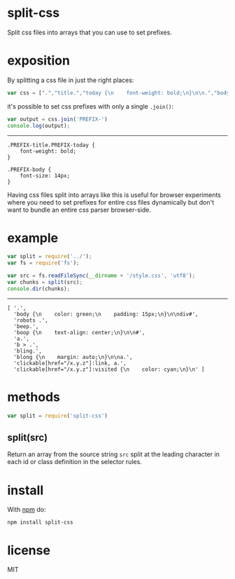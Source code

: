 # split-css

Split css files into arrays that you can use to set prefixes.

# exposition

By splitting a css file in just the right places:

``` js
var css = [".","title.","today {\n    font-weight: bold;\n}\n\n.","body {\n    font-size: 14px;\n}"]
```

it's possible to set css prefixes with only a single `.join()`:

``` js
var output = css.join('PREFIX-')
console.log(output);
```

***

```
.PREFIX-title.PREFIX-today {
    font-weight: bold;
}

.PREFIX-body {
    font-size: 14px;
}
```

Having css files split into arrays like this is useful for browser experiments
where you need to set prefixes for entire css files dynamically but don't want
to bundle an entire css parser browser-side.

# example

``` js
var split = require('../');
var fs = require('fs');

var src = fs.readFileSync(__dirname + '/style.css', 'utf8');
var chunks = split(src);
console.dir(chunks);
```

***

```
[ '.',
  'body {\n    color: green;\n    padding: 15px;\n}\n\ndiv#',
  'robots .',
  'beep.',
  'boop {\n    text-align: center;\n}\n\n#',
  'a.',
  'b > .',
  'bling.',
  'blong {\n    margin: auto;\n}\n\na.',
  'clickable[href="/x.y.z"]:link, a.',
  'clickable[href="/x.y.z"]:visited {\n    color: cyan;\n}\n' ]
```

# methods

``` js
var split = require('split-css')
```

## split(src)

Return an array from the source string `src` split at the leading character in
each id or class definition in the selector rules.

# install

With [npm](http://npmjs.org) do:

```
npm install split-css
```

# license

MIT
